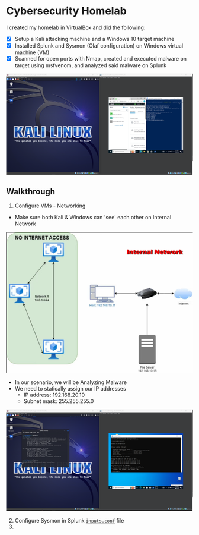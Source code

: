 # Cybersecurity Homelab
I created my homelab in VirtualBox and did the following:
- [x] Setup a Kali attacking machine and a Windows 10 target machine
- [x] Installed Splunk and Sysmon (Olaf configuration) on Windows virtual machine (VM)
- [x] Scanned for open ports with Nmap, created and executed malware on target using msfvenom, and analyzed said malware on Splunk

![homelab](https://raw.githubusercontent.com/nilesh-domah/Nilesh-Cybersecurity-Portfolio/main/Portfolio%20Projects/Cybersecurity%20Homelab/vmsetup.png)

## Walkthrough
1. Configure VMs - Networking
  - Make sure both Kali & Windows can 'see' each other on Internal Network

![in net](https://raw.githubusercontent.com/nilesh-domah/Nilesh-Cybersecurity-Portfolio/main/Portfolio%20Projects/Cybersecurity%20Homelab/internal%20network.png)

  - In our scenario, we will be Analyzing Malware
  - We need to statically assign our IP addresses
    - IP address: 192.168.20.10
    - Subnet mask: 255.255.255.0
   
![connectivity](https://raw.githubusercontent.com/nilesh-domah/Nilesh-Cybersecurity-Portfolio/main/Portfolio%20Projects/Cybersecurity%20Homelab/connectivity.png)

2. Configure Sysmon in Splunk [`inputs.conf`](https://www.dropbox.com/scl/fi/620i6i0o4idzrtwlqp0qp/inputs.conf?rlkey=elni2v55mpzfab72qxr5wxk3s&dl=0) file
3. 
